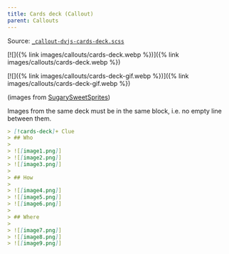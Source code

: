 ```yaml
---
title: Cards deck (Callout)
parent: Callouts
---
```


Source: [`_callout-dvjs-cards-deck.scss`](https://github.com/ElsaTam/obsidian-fancy-a-story/blob/main/scss/editor/callouts/_callout-dvjs-cards-deck.scss)

[![]({% link images/callouts/cards-deck.webp %})]({% link images/callouts/cards-deck.webp %})

[![]({% link images/callouts/cards-deck-gif.webp %})]({% link images/callouts/cards-deck-gif.webp %})

(images from [SugarySweetSprites](https://www.deviantart.com/sugarysweetsprites/art/Cluedo-Cards-633344381))

Images from the same deck must be in the same block, i.e. no empty line between them.

```markdown
> [!cards-deck]+ Clue
> ## Who
> 
> ![[image1.png]]
> ![[image2.png]]
> ![[image3.png]]
> 
> ## How
> 
> ![[image4.png]]
> ![[image5.png]]
> ![[image6.png]]
>
> ## Where
> 
> ![[image7.png]]
> ![[image8.png]]
> ![[image9.png]]
```